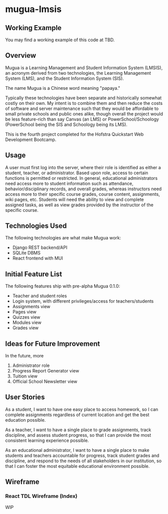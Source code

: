 # mugua-lmsis

## Working Example

You may find a working example of this code at TBD.

## Overview

Mugua is a Learning Management and Student Information System (LMSIS), an acronym derived from two technologies, the Learning Management System (LMS), and the Student Information System (SIS).

The name Mugua is a Chinese word meaning "papaya."

Typically these technologies have been separate and historically somewhat costly on their own. My intent is to combine them and then reduce the costs of software and server maintenance such that they would be affordable to small private schools and public ones alike, though overall the project would be less feature-rich than say Canvas (an LMS) or PowerSchool/Schoology (PowerSchool being the SIS and Schoology being its LMS).

This is the fourth project completed for the Hofstra Quickstart Web Development Bootcamp.

## Usage

A user must first log into the server, where their role is identified as either a student, teacher, or administrator. Based upon role, access to certain functions is permitted or restricted. In general, educational administrators need access more to student information such as attendance, behavior/disciplinary records, and overall grades, whereas instructors need access more to their specific course grades, course content, assignments, wiki pages, etc. Students will need the ability to view and complete assigned tasks, as well as view grades provided by the instructor of the specific course.

## Technologies Used

The following technologies are what make Mugua work:

* Django REST backend/API
* SQLite DBMS
* React frontend with MUI

## Initial Feature List

The following features ship with pre-alpha Mugua 0.1.0:

* Teacher and student roles
* Login system, with different privileges/access for teachers/students
* Assignments view
* Pages view
* Quizzes view
* Modules view
* Grades view

## Ideas for Future Improvement

In the future, more 

1. Administrator role
1. Progress Report Generator view
1. Tuition view
1. Official School Newsletter view

## User Stories

As a student, I want to have one easy place to access homework, so I can complete assignments regardless of current location and get the best education possible.

As a teacher, I want to have a single place to grade assignments, track discipline, and assess student progress, so that I can provide the most consistent learning experience possible.

As an educational administrator, I want to have a single place to make students and teachers accountable for progress, track student grades and discipline, and respond to the needs of all stakeholders in our institution, so that I can foster the most equitable educational environment possible.

## Wireframe

### React TDL Wireframe (Index)
WIP
